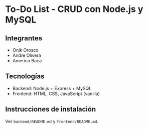 # To-Do List - CRUD con Node.js y MySQL

## Integrantes
- Onik Orosco
- Andre Olivera
- Americo Baca

## Tecnologías
- Backend: Node.js + Express + MySQL
- Frontend: HTML, CSS, JavaScript (vanilla)

## Instrucciones de instalación
Ver `backend/README.md` y `frontend/README.md`.
